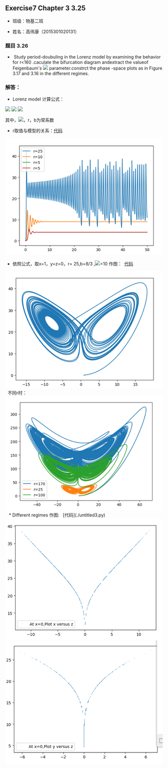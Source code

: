 ## Exercise7 Chapter 3 3.25

* 班级：物基二班

* 姓名：高伟康（2015301020131）

### 题目 3.26
    
*    Study period-doubuling in the Lorenz model by examining the behavior for r<160 .caculate the bifurcation diagram 
andextract the valueof Feigenbaum's <img src="http://latex.codecogs.com/gif.latex?\delta"> parameter.constrct the phase
-space plots as in Figure 3.17 and 3.16
in the different regimes.
### 解答：
* Lorenz model 计算公式：
 
 <img src="http://latex.codecogs.com/gif.latex?\frac{dx}{dt}=\sigma(y-x)">
 
 <img src="http://latex.codecogs.com/gif.latex?\frac{dy}{dt}=-xz+rx-y">
 
 <img src="http://latex.codecogs.com/gif.latex?\frac{dz}{dt}=xy-bz">
 
 其中，<img src="http://latex.codecogs.com/gif.latex?\sigma">，r，b为常系数
 
 * r取值与模型的关系：[代码](./untitled3.py)
 
 <img src="https://github.com/gwk-01/computationalphysics_N2015301020131/blob/master/exercise7/%25N9TG2CGKNVS%600V_PO%60A7%24H.png"> 
 
 * 依照公式，取x=1，y=z=0，r= 25,b=8/3 ,<img src="http://latex.codecogs.com/gif.latex?\sigma">=10 作图：  [代码](./temp.py)
  
  <img src="https://github.com/gwk-01/computationalphysics_N2015301020131/blob/master/exercise7/OEO~FRM76_2RND48AO2E6MW.png">
  
  不同r时：
  
  <img src="https://github.com/gwk-01/computationalphysics_N2015301020131/blob/master/exercise7/%5BE4%24689Y0Q)%5D%7BS%24HR29Q%4057.png">
  
  * Different regimes 作图:   
  [代码](./untitled3.py)
  <img src="https://github.com/gwk-01/computationalphysics_N2015301020131/blob/master/exercise7/VNB3%5B2S2WX%60VQ84IU1V%7DD(6.png">
  
  <img src="https://github.com/gwk-01/computationalphysics_N2015301020131/blob/master/exercise7/UZ009SVNFFDP0322_4Y%5B_FG.png">
